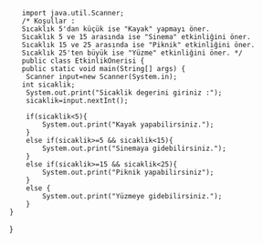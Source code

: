        import java.util.Scanner;
       /* Koşullar :
       Sıcaklık 5'dan küçük ise "Kayak" yapmayı öner.
       Sıcaklık 5 ve 15 arasında ise "Sinema" etkinliğini öner.
       Sıcaklık 15 ve 25 arasında ise "Piknik" etkinliğini öner.
       Sıcaklık 25'ten büyük ise "Yüzme" etkinliğini öner. */
       public class EtkinlikOnerisi {
       public static void main(String[] args) {
        Scanner input=new Scanner(System.in);
       int sicaklik;
        System.out.print("Sicaklik degerini giriniz :");
        sicaklik=input.nextInt();

        if(sicaklik<5){
            System.out.print("Kayak yapabilirsiniz.");
        }
        else if(sicaklik>=5 && sicaklik<15){
            System.out.print("Sinemaya gidebilirsiniz.");
        }
        else if(sicaklik>=15 && sicaklik<25){
            System.out.print("Piknik yapabilirsiniz");
        }
        else {
            System.out.print("Yüzmeye gidebilirsiniz.");
        }
    }
}
